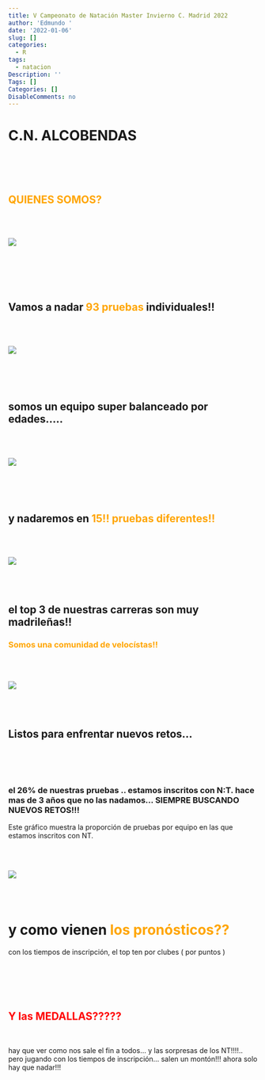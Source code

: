 ```yaml
---
title: V Campeonato de Natación Master Invierno C. Madrid 2022
author: 'Edmundo '
date: '2022-01-06'
slug: []
categories:
  - R
tags:
  - natacion
Description: ''
Tags: []
Categories: []
DisableComments: no
---
```


# C.N. ALCOBENDAS

<br>
<br>
<br>

## <span style="color:orange"> QUIENES SOMOS? </span>

<br>
<br>

![](analisis_camp_nat_master_madrid_files/figure-html/word_cl_alco.png)<!-- -->

<br>
<br>
<br>
<br>

## Vamos a nadar <span style="color:orange"> 93 pruebas </span> individuales!!

<br>
<br>

![](analisis_camp_nat_master_madrid_files/figure-html/unnamed-chunk-5-1.png)<!-- -->

<br>
<br>
<br>

## somos un equipo super balanceado por edades…..

<br>
<br>

![](analisis_camp_nat_master_madrid_files/figure-html/unnamed-chunk-6-1.png)<!-- -->

<br>
<br>
<br>

## y nadaremos en <span style="color: orange"> 15!! pruebas diferentes!! </span>

<br>
<br>

![](analisis_camp_nat_master_madrid_files/figure-html/unnamed-chunk-7-1.png)<!-- -->

<br>
<br>

## el top 3 de nuestras carreras son muy madrileñas!!

### <span style="color: orange;"> Somos una comunidad de velocístas!!</span>

<br>
<br>

![](analisis_camp_nat_master_madrid_files/figure-html/unnamed-chunk-8-1.png)<!-- -->

<br>
<br>

## Listos para enfrentar nuevos retos…

<br>

<br>
<br>

### el 26% de nuestras pruebas .. estamos inscritos con N:T. hace mas de 3 años que no las nadamos… SIEMPRE BUSCANDO NUEVOS RETOS!!!

Este gráfico muestra la proporción de pruebas por equipo en las que estamos inscritos con NT.

<br>
<br>

![](analisis_camp_nat_master_madrid_files/figure-html/unnamed-chunk-10-1.png)<!-- -->

<br>
<br>

# y como vienen <span style="color: orange">los pronósticos??</span>

con los tiempos de inscripción, el top ten por clubes ( por puntos )

<br>

<template id="cc71c5df-bede-4a41-9508-7d0bd2345bd6"><style>
.tabwid table{
  border-spacing:0px !important;
  border-collapse:collapse;
  line-height:1;
  margin-left:auto;
  margin-right:auto;
  border-width: 0;
  display: table;
  margin-top: 1.275em;
  margin-bottom: 1.275em;
  border-color: transparent;
}
.tabwid_left table{
  margin-left:0;
}
.tabwid_right table{
  margin-right:0;
}
.tabwid td {
    padding: 0;
}
.tabwid a {
  text-decoration: none;
}
.tabwid thead {
    background-color: transparent;
}
.tabwid tfoot {
    background-color: transparent;
}
.tabwid table tr {
background-color: transparent;
}
</style><div class="tabwid"><style>.cl-6e1041de{}.cl-6e052ed4{font-family:'Helvetica';font-size:11pt;font-weight:normal;font-style:normal;text-decoration:none;color:rgba(0, 0, 0, 1.00);background-color:transparent;}.cl-6e05907c{margin:0;text-align:left;border-bottom: 0 solid rgba(0, 0, 0, 1.00);border-top: 0 solid rgba(0, 0, 0, 1.00);border-left: 0 solid rgba(0, 0, 0, 1.00);border-right: 0 solid rgba(0, 0, 0, 1.00);padding-bottom:5pt;padding-top:5pt;padding-left:5pt;padding-right:5pt;line-height: 1;background-color:transparent;}.cl-6e061c4a{width:125.1pt;background-color:transparent;vertical-align: middle;border-bottom: 0 solid rgba(0, 0, 0, 1.00);border-top: 0 solid rgba(0, 0, 0, 1.00);border-left: 0 solid rgba(0, 0, 0, 1.00);border-right: 0 solid rgba(0, 0, 0, 1.00);margin-bottom:0;margin-top:0;margin-left:0;margin-right:0;}.cl-6e061c72{width:125.1pt;background-color:transparent;vertical-align: middle;border-bottom: 2pt solid rgba(102, 102, 102, 1.00);border-top: 0 solid rgba(0, 0, 0, 1.00);border-left: 0 solid rgba(0, 0, 0, 1.00);border-right: 0 solid rgba(0, 0, 0, 1.00);margin-bottom:0;margin-top:0;margin-left:0;margin-right:0;}.cl-6e061c86{width:125.1pt;background-color:transparent;vertical-align: middle;border-bottom: 0 solid rgba(0, 0, 0, 1.00);border-top: 0 solid rgba(0, 0, 0, 1.00);border-left: 0 solid rgba(0, 0, 0, 1.00);border-right: 0 solid rgba(0, 0, 0, 1.00);margin-bottom:0;margin-top:0;margin-left:0;margin-right:0;}.cl-6e061c90{width:125.1pt;background-color:transparent;vertical-align: middle;border-bottom: 0 solid rgba(0, 0, 0, 1.00);border-top: 0 solid rgba(0, 0, 0, 1.00);border-left: 0 solid rgba(0, 0, 0, 1.00);border-right: 0 solid rgba(0, 0, 0, 1.00);margin-bottom:0;margin-top:0;margin-left:0;margin-right:0;}.cl-6e061c9a{width:125.1pt;background-color:transparent;vertical-align: middle;border-bottom: 0 solid rgba(0, 0, 0, 1.00);border-top: 0 solid rgba(0, 0, 0, 1.00);border-left: 0 solid rgba(0, 0, 0, 1.00);border-right: 0 solid rgba(0, 0, 0, 1.00);margin-bottom:0;margin-top:0;margin-left:0;margin-right:0;}.cl-6e061ca4{width:125.1pt;background-color:transparent;vertical-align: middle;border-bottom: 2pt solid rgba(102, 102, 102, 1.00);border-top: 2pt solid rgba(102, 102, 102, 1.00);border-left: 0 solid rgba(0, 0, 0, 1.00);border-right: 0 solid rgba(0, 0, 0, 1.00);margin-bottom:0;margin-top:0;margin-left:0;margin-right:0;}</style><table class='cl-6e1041de'>
<thead><tr style="overflow-wrap:break-word;"><td class="cl-6e061ca4"><p class="cl-6e05907c"><span class="cl-6e052ed4">Club</span></p></td></tr></thead><tbody><tr style="overflow-wrap:break-word;"><td class="cl-6e061c4a"><p class="cl-6e05907c"><span class="cl-6e052ed4">C.N. Master Madrid</span></p></td></tr><tr style="overflow-wrap:break-word;"><td class="cl-6e061c4a"><p class="cl-6e05907c"><span class="cl-6e052ed4">C.N. Cuatro Caminos</span></p></td></tr><tr style="overflow-wrap:break-word;"><td class="cl-6e061c86"><p class="cl-6e05907c"><span class="cl-6e052ed4">C.D. Halegatos</span></p></td></tr><tr style="overflow-wrap:break-word;"><td class="cl-6e061c4a"><p class="cl-6e05907c"><span class="cl-6e052ed4">C. Tenis Chamartin</span></p></td></tr><tr style="overflow-wrap:break-word;"><td class="cl-6e061c86"><p class="cl-6e05907c"><span class="cl-6e052ed4">C.N. Leganes</span></p></td></tr><tr style="overflow-wrap:break-word;"><td class="cl-6e061c90"><p class="cl-6e05907c"><span class="cl-6e052ed4">C.D.E. Mako</span></p></td></tr><tr style="overflow-wrap:break-word;"><td class="cl-6e061c9a"><p class="cl-6e05907c"><span class="cl-6e052ed4">C.N. Fuenlabrada</span></p></td></tr><tr style="overflow-wrap:break-word;"><td class="cl-6e061c4a"><p class="cl-6e05907c"><span class="cl-6e052ed4">C.N. Alcobendas</span></p></td></tr><tr style="overflow-wrap:break-word;"><td class="cl-6e061c90"><p class="cl-6e05907c"><span class="cl-6e052ed4">Real Canoe N.C.</span></p></td></tr><tr style="overflow-wrap:break-word;"><td class="cl-6e061c72"><p class="cl-6e05907c"><span class="cl-6e052ed4">A.D. Rivas Natación</span></p></td></tr></tbody></table></div></template>
<div class="flextable-shadow-host" id="23c62c64-7cba-4e41-a452-d865e249a111"></div>
<script>
var dest = document.getElementById("23c62c64-7cba-4e41-a452-d865e249a111");
var template = document.getElementById("cc71c5df-bede-4a41-9508-7d0bd2345bd6");
var caption = template.content.querySelector("caption");
if(caption) {
  caption.style.cssText = "display:block;text-align:center;";
  var newcapt = document.createElement("p");
  newcapt.appendChild(caption)
  dest.parentNode.insertBefore(newcapt, dest.previousSibling);
}
var fantome = dest.attachShadow({mode: 'open'});
var templateContent = template.content;
fantome.appendChild(templateContent);
</script>

<br>
<br>

## <span style="color: red">Y las MEDALLAS?????</span>

<br>

hay que ver como nos sale el fin a todos… y las sorpresas de los NT!!!!.. pero jugando con los tiempos de inscripción… salen un montón!!! ahora solo hay que nadar!!!
<br>

<template id="d1a2769c-fee8-4d08-bcb7-a73f816d634b"><style>
.tabwid table{
  border-spacing:0px !important;
  border-collapse:collapse;
  line-height:1;
  margin-left:auto;
  margin-right:auto;
  border-width: 0;
  display: table;
  margin-top: 1.275em;
  margin-bottom: 1.275em;
  border-color: transparent;
}
.tabwid_left table{
  margin-left:0;
}
.tabwid_right table{
  margin-right:0;
}
.tabwid td {
    padding: 0;
}
.tabwid a {
  text-decoration: none;
}
.tabwid thead {
    background-color: transparent;
}
.tabwid tfoot {
    background-color: transparent;
}
.tabwid table tr {
background-color: transparent;
}
</style><div class="tabwid"><style>.cl-6e2fd440{}.cl-6e27e53c{font-family:'Helvetica';font-size:11pt;font-weight:normal;font-style:normal;text-decoration:none;color:rgba(0, 0, 0, 1.00);background-color:transparent;}.cl-6e27f7de{margin:0;text-align:left;border-bottom: 0 solid rgba(0, 0, 0, 1.00);border-top: 0 solid rgba(0, 0, 0, 1.00);border-left: 0 solid rgba(0, 0, 0, 1.00);border-right: 0 solid rgba(0, 0, 0, 1.00);padding-bottom:5pt;padding-top:5pt;padding-left:5pt;padding-right:5pt;line-height: 1;background-color:transparent;}.cl-6e27f7e8{margin:0;text-align:right;border-bottom: 0 solid rgba(0, 0, 0, 1.00);border-top: 0 solid rgba(0, 0, 0, 1.00);border-left: 0 solid rgba(0, 0, 0, 1.00);border-right: 0 solid rgba(0, 0, 0, 1.00);padding-bottom:5pt;padding-top:5pt;padding-left:5pt;padding-right:5pt;line-height: 1;background-color:transparent;}.cl-6e28310e{width:54pt;background-color:transparent;vertical-align: middle;border-bottom: 0 solid rgba(0, 0, 0, 1.00);border-top: 0 solid rgba(0, 0, 0, 1.00);border-left: 0 solid rgba(0, 0, 0, 1.00);border-right: 0 solid rgba(0, 0, 0, 1.00);margin-bottom:0;margin-top:0;margin-left:0;margin-right:0;}.cl-6e283118{width:54pt;background-color:transparent;vertical-align: middle;border-bottom: 0 solid rgba(0, 0, 0, 1.00);border-top: 0 solid rgba(0, 0, 0, 1.00);border-left: 0 solid rgba(0, 0, 0, 1.00);border-right: 0 solid rgba(0, 0, 0, 1.00);margin-bottom:0;margin-top:0;margin-left:0;margin-right:0;}.cl-6e283122{width:54pt;background-color:transparent;vertical-align: middle;border-bottom: 2pt solid rgba(102, 102, 102, 1.00);border-top: 0 solid rgba(0, 0, 0, 1.00);border-left: 0 solid rgba(0, 0, 0, 1.00);border-right: 0 solid rgba(0, 0, 0, 1.00);margin-bottom:0;margin-top:0;margin-left:0;margin-right:0;}.cl-6e283123{width:54pt;background-color:transparent;vertical-align: middle;border-bottom: 2pt solid rgba(102, 102, 102, 1.00);border-top: 0 solid rgba(0, 0, 0, 1.00);border-left: 0 solid rgba(0, 0, 0, 1.00);border-right: 0 solid rgba(0, 0, 0, 1.00);margin-bottom:0;margin-top:0;margin-left:0;margin-right:0;}.cl-6e28312c{width:54pt;background-color:transparent;vertical-align: middle;border-bottom: 2pt solid rgba(102, 102, 102, 1.00);border-top: 2pt solid rgba(102, 102, 102, 1.00);border-left: 0 solid rgba(0, 0, 0, 1.00);border-right: 0 solid rgba(0, 0, 0, 1.00);margin-bottom:0;margin-top:0;margin-left:0;margin-right:0;}.cl-6e283136{width:54pt;background-color:transparent;vertical-align: middle;border-bottom: 2pt solid rgba(102, 102, 102, 1.00);border-top: 2pt solid rgba(102, 102, 102, 1.00);border-left: 0 solid rgba(0, 0, 0, 1.00);border-right: 0 solid rgba(0, 0, 0, 1.00);margin-bottom:0;margin-top:0;margin-left:0;margin-right:0;}</style><table class='cl-6e2fd440'>
<thead><tr style="overflow-wrap:break-word;"><td class="cl-6e28312c"><p class="cl-6e27f7de"><span class="cl-6e27e53c">medallas</span></p></td><td class="cl-6e283136"><p class="cl-6e27f7e8"><span class="cl-6e27e53c">n</span></p></td></tr></thead><tbody><tr style="overflow-wrap:break-word;"><td class="cl-6e28310e"><p class="cl-6e27f7de"><span class="cl-6e27e53c">ORO</span></p></td><td class="cl-6e283118"><p class="cl-6e27f7e8"><span class="cl-6e27e53c">20</span></p></td></tr><tr style="overflow-wrap:break-word;"><td class="cl-6e28310e"><p class="cl-6e27f7de"><span class="cl-6e27e53c">PLATA</span></p></td><td class="cl-6e283118"><p class="cl-6e27f7e8"><span class="cl-6e27e53c">6</span></p></td></tr><tr style="overflow-wrap:break-word;"><td class="cl-6e283122"><p class="cl-6e27f7de"><span class="cl-6e27e53c">BRONCE</span></p></td><td class="cl-6e283123"><p class="cl-6e27f7e8"><span class="cl-6e27e53c">9</span></p></td></tr></tbody></table></div></template>
<div class="flextable-shadow-host" id="9074cd4d-9192-499a-a0b8-1127b82bdd92"></div>
<script>
var dest = document.getElementById("9074cd4d-9192-499a-a0b8-1127b82bdd92");
var template = document.getElementById("d1a2769c-fee8-4d08-bcb7-a73f816d634b");
var caption = template.content.querySelector("caption");
if(caption) {
  caption.style.cssText = "display:block;text-align:center;";
  var newcapt = document.createElement("p");
  newcapt.appendChild(caption)
  dest.parentNode.insertBefore(newcapt, dest.previousSibling);
}
var fantome = dest.attachShadow({mode: 'open'});
var templateContent = template.content;
fantome.appendChild(templateContent);
</script>

<br>
<br><br>
<br><br>
<br><br>
<br><br>
<br><br>
<br>

